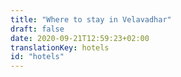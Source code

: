 ```yaml
---
title: "Where to stay in Velavadhar"
draft: false
date: 2020-09-21T12:59:23+02:00
translationKey: hotels
id: "hotels"
---
```

